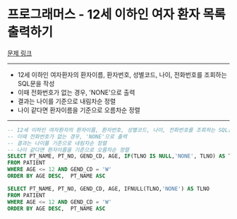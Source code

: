 # 프로그래머스 - 12세 이하인 여자 환자 목록 출력하기

[문제 링크](https://school.programmers.co.kr/learn/courses/30/lessons/132201)

---

- 12세 이하인 여자환자의 환자이름, 환자번호, 성별코드, 나이, 전화번호를 조회하는 SQL문을 작성
- 이때 전화번호가 없는 경우, 'NONE'으로 출력
- 결과는 나이를 기준으로 내림차순 정렬
- 나이 같다면 환자이름을 기준으로 오름차순 정렬

---

```sql
-- 12세 이하인 여자환자의 환자이름, 환자번호, 성별코드, 나이, 전화번호를 조회하는 SQL문을 작성
-- 이때 전화번호가 없는 경우, 'NONE'으로 출력
-- 결과는 나이를 기준으로 내림차순 정렬
-- 나이 같다면 환자이름을 기준으로 오름차순 정렬
SELECT PT_NAME, PT_NO, GEND_CD, AGE, IF(TLNO IS NULL,'NONE', TLNO) AS TLNO
FROM PATIENT
WHERE AGE <= 12 AND GEND_CD = 'W'
ORDER BY AGE DESC,  PT_NAME ASC
```

```sql
SELECT PT_NAME, PT_NO, GEND_CD, AGE, IFNULL(TLNO,'NONE') AS TLNO
FROM PATIENT
WHERE AGE <= 12 AND GEND_CD = 'W'
ORDER BY AGE DESC,  PT_NAME ASC
```
